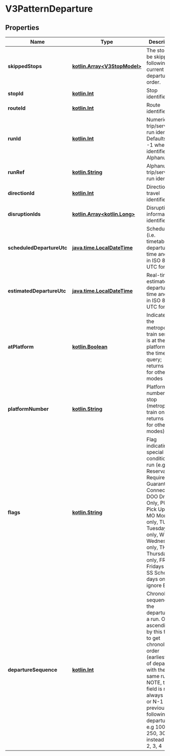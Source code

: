 # V3PatternDeparture

## Properties
Name | Type | Description | Notes
------------ | ------------- | ------------- | -------------
**skippedStops** | [**kotlin.Array&lt;V3StopModel&gt;**](V3StopModel.md) | The stops to be skipped following the current departure in order. |  [optional]
**stopId** | [**kotlin.Int**](.md) | Stop identifier |  [optional]
**routeId** | [**kotlin.Int**](.md) | Route identifier |  [optional]
**runId** | [**kotlin.Int**](.md) | Numeric trip/service run identifier. Defaults to -1 when run identifier is Alphanumeric |  [optional]
**runRef** | [**kotlin.String**](.md) | Alphanumeric trip/service run identifier |  [optional]
**directionId** | [**kotlin.Int**](.md) | Direction of travel identifier |  [optional]
**disruptionIds** | [**kotlin.Array&lt;kotlin.Long&gt;**](.md) | Disruption information identifier(s) |  [optional]
**scheduledDepartureUtc** | [**java.time.LocalDateTime**](java.time.LocalDateTime.md) | Scheduled (i.e. timetabled) departure time and date in ISO 8601 UTC format |  [optional]
**estimatedDepartureUtc** | [**java.time.LocalDateTime**](java.time.LocalDateTime.md) | Real-time estimate of departure time and date in ISO 8601 UTC format |  [optional]
**atPlatform** | [**kotlin.Boolean**](.md) | Indicates if the metropolitan train service is at the platform at the time of query; returns false for other modes |  [optional]
**platformNumber** | [**kotlin.String**](.md) | Platform number at stop (metropolitan train only; returns null for other modes) |  [optional]
**flags** | [**kotlin.String**](.md) | Flag indicating special condition for run (e.g. RR Reservations Required, GC Guaranteed Connection, DOO Drop Off Only, PUO Pick Up Only, MO Mondays only, TU Tuesdays only, WE Wednesdays only, TH Thursdays only, FR Fridays only, SS School days only; ignore E flag) |  [optional]
**departureSequence** | [**kotlin.Int**](.md) | Chronological sequence for the departures in a run. Order ascendingly by this field to get chronological order (earliest first) of departures with the same run_ref. NOTE, this field is not always N+1 or N-1 of the previous or following departure. e.g 100, 200, 250, 300 instead of 1, 2, 3, 4 |  [optional]
